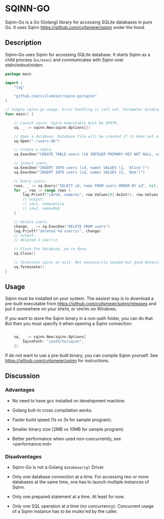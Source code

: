 
SQINN-GO
==============================================================================

Sqinn-Go is a Go (Golang) library for accessing SQLite databases in pure Go.
It uses Sqinn <https://github.com/cvilsmeier/sqinn> under the hood.


Description
------------------------------------------------------------------------------

Sqinn-Go uses Sqinn for accessing SQLite database. It starts Sqinn as a child
process (`os/exec`) and communicates with Sqinn over stdin/stdout/stderr.

```go
package main

import (
	"log"

	"github.com/cvilsmeier/sqinn-go/sqinn"
)

// Simple sqinn-go usage. Error handling is left out. Parameter binding is also left out.
func main() {

	// Launch sqinn. Sqinn executable must be $PATH.
	sq, _ := sqinn.New(sqinn.Options{})

	// Open a database. Database file will be created if it does not exist.
	sq.Open("./users.db")

	// Create a table.
	sq.ExecOne("CREATE TABLE users (id INTEGER PRIMARY KEY NOT NULL, name VARCHAR)")

	// Insert users.
	sq.ExecOne("INSERT INTO users (id, name) VALUES (1, 'Alice')")
	sq.ExecOne("INSERT INTO users (id, name) VALUES (2, 'Bob')")

	// Query users.
	rows, _ := sq.Query("SELECT id, name FROM users ORDER BY id", nil, []byte{sqinn.VAL_INT, sqinn.VAL_TEXT})
	for _, row := range rows {
		log.Printf("id=%d, name=%s", row.Values[0].AsInt(), row.Values[1].AsString())
		// output:
		// id=1, name=Alice
		// id=2, name=Bob
	}

	// Delete users.
	change, _ := sq.ExecOne("DELETE FROM users")
	log.Printf("deleted %d user(s)", change)
	// output:
	// deleted 2 user(s)

	// Close the database, we're done.
	sq.Close()

	// Terminate sqinn at exit. Not necessarily needed but good behavior.
	sq.Terminate()
}
```


Usage
------------------------------------------------------------------------------

Sqinn must be installed on your system. The easiest way is to download a
pre-built executable from <https://github.com/cvilsmeier/sqinn/releases> and
put it somewhere on your `$PATH`, or `%PATH%` on Windows.

If you want to store the Sqinn binary in a non-path folder, you can do that.
But then you must specify it when opening a Sqinn connection:

```go

    sq, _ := sqinn.New(sqinn.Options{
        SqinnPath: "/path/to/sqinn",
    })

```

If do not want to use a pre-built binary, you can compile Sqinn yourself. See
<https://github.com/cvilsmeier/sqinn> for instructions.


Discussion
------------------------------------------------------------------------------

### Advantages

- No need to have gcc installed on development machine.

- Golang bult-in cross compilation works.

- Faster build speed (1s vs 3s for sample program).

- Smaller binary size (2MB vs 10MB for sample program).

- Better performance when used non-concurrently, see
  <performance.md>


### Disadvantages

- Sqinn-Go is not a Golang `database/sql` Driver.

- Only one database connection at a time. For accessing two or more databases
  at the same time, one has to launch multiple instances of Sqinn.

- Only one prepared statement at a time. At least for now.

- Only one SQL operation at a time (no concurrency). Concurrent usage of a
  Sqinn instance has to be mutex'ed by the caller.


